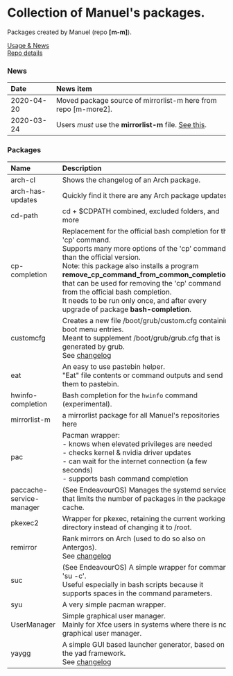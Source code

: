 # Collection of Manuel's packages.

Packages created by Manuel (repo **[m-m]**).

[Usage & News](../../../m-repo-info/blob/master/README.md)<br>
[Repo details](../../../m-m/releases)

### News
Date | News item
:---|:---
2020-04-20 | Moved package source of mirrorlist-m here from repo [m-more2].
2020-03-24 | Users *must* use the **mirrorlist-m** file. [See this](../../../m-repo-info/blob/master/README.md).

### Packages

Name | Description | UI
:--- | :--- | :---
arch-cl | Shows the changelog of an Arch package.
arch-has-updates | Quickly find it there are any Arch package updates. |
cd-path | cd + $CDPATH combined, excluded folders, and more 
cp-completion | Replacement for the official bash completion for the 'cp' command.<br>Supports many more options of the 'cp' command than the official version.<br>Note: this package also installs a program<br><b>remove_cp_command_from_common_completions</b><br>that can be used for removing the 'cp' command from the official bash completion.<br>It needs to be run only once, and after every<br>upgrade of package <b>bash-completion</b>.
customcfg | Creates a new file /boot/grub/custom.cfg containing boot menu entries.<br>Meant to supplement /boot/grub/grub.cfg that is generated by grub.<br>See [changelog](PKGBUILDs/customcfg)
eat | An easy to use pastebin helper.<br>"Eat" file contents or command outputs and send them to pastebin.
hwinfo-completion | Bash completion for the `hwinfo` command (experimental).
mirrorlist-m | a mirrorlist package for all Manuel's repositories here
pac | Pacman wrapper:<br>- knows when elevated privileges are needed<br>- checks kernel & nvidia driver updates<br>- can wait for the internet connection (a few seconds)<br>- supports bash command completion
paccache-service-manager | (See EndeavourOS) Manages the systemd service that limits the number of packages in the package cache. | GUI
pkexec2 | Wrapper for pkexec, retaining the current working directory instead of changing it to /root.
remirror | Rank mirrors on Arch (used to do so also on Antergos).<br>See [changelog](PKGBUILDs/remirror)<br>
suc | (See EndeavourOS) A simple wrapper for command 'su -c'.<br>Useful especially in bash scripts because it supports spaces in the command parameters.
syu | A very simple pacman wrapper.
UserManager | Simple graphical user manager.<br>Mainly for Xfce users in systems where there is no graphical user manager. | GUI
yaygg | A simple GUI based launcher generator, based on the yad framework.<br>See [changelog](PKGBUILDs/yaygg)
